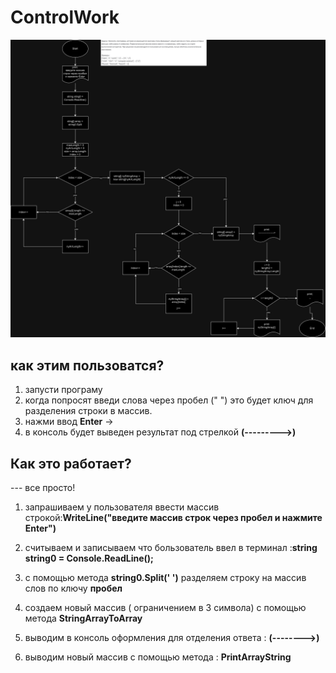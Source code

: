 # ControlWork
![Это Блок-схема моего решения](png\блок-схема.png)




## как этим пользоватся?

1. запусти програму
2. когда попросят введи слова через пробел (" ") это будет ключ для разделения строки в массив.
3. нажми ввод **Enter** ->
4. в консоль будет выведен результат под стрелкой **(--------->)**

## Как это работает?
 --- все просто!

1. запрашиваем у пользователя ввести массив строкой:**WriteLine("введите массив строк через пробел и нажмите Enter")**

2. считываем и записываем что бользователь ввел в терминал :**string string0 = Console.ReadLine();**

3. с помощью метода **string0.Split(' ')** разделяем строку на массив слов по ключу **пробел**

4. создаем новый массив ( ограничением в 3 символа) с помощью метода **StringArrayToArray**

 5. выводим в консоль оформления для отделения ответа : **(-------->)**

 6. выводим новый массив с помощью метода : **PrintArrayString**